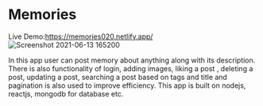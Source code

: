 # Memories

Live Demo:https://memories020.netlify.app/
![Screenshot 2021-06-13 165200](https://user-images.githubusercontent.com/56185838/121805183-b37ddc80-cc67-11eb-874c-7a3c120170fb.jpg)

In this app user can post memory about anything along with its description.
There is also functionality of login, adding images, liking a post , deleting a post, updating a post,
searching a post based on tags and title and pagination is also used to improve efficiency.
This app is built on nodejs, reactjs, mongodb for database etc.
